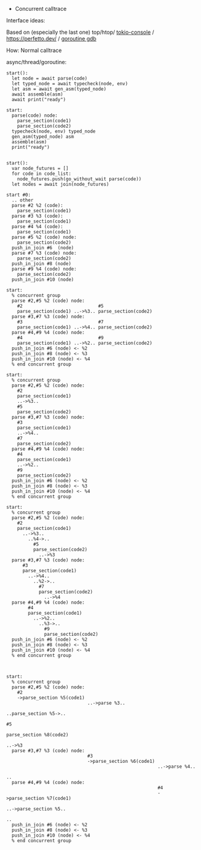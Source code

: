 
* Concurrent calltrace

Interface ideas:

Based on (especially the last one)  top/htop/ [tokio-console](https://github.com/tokio-rs/console) / https://perfetto.dev/ / [goroutine gdb](https://go.dev/doc/gdb)

How:
  Normal calltrace

  async/thread/goroutine:

    start():
      let node = await parse(code)
      let typed_node = await typecheck(node, env)
      let asm = await gen_asm(typed_node)
      await assemble(asm)
      await print("ready")
    
    start:
      parse(code) node:
        parse_section(code1)
        parse_section(code2)
      typecheck(node, env) typed_node
      gen_asm(typed_node) asm
      assemble(asm)
      print("ready")

    
    start():
      var node_futures = []
      for code in code_list:
        node_futures.push(go_without_wait parse(code))
      let nodes = await join(node_futures)

    start #0: 
      .. other
      parse #2 %2 (code):
        parse_section(code1)
      parse #3 %3 (code):
        parse_section(code1)
      parse #4 %4 (code):
        parse_section(code1)
      parse #5 %2 (code) node:
        parse_section(code2)
      push_in_join #6  (node)
      parse #7 %3 (code) node:
        parse_section(code2)
      push_in_join #8 (node)
      parse #9 %4 (code) node:
        parse_section(code2)
      push_in_join #10 (node)
      
    start:
      % concurrent group
      parse #2,#5 %2 (code) node:
        #2                            #5
        parse_section(code1) ..->%3.. parse_section(code2)   
      parse #3,#7 %3 (code) node:                      
        #3                            #7
        parse_section(code1) ..->%4.. parse_section(code2)
      parse #4,#9 %4 (code) node:
        #4                            #9
        parse_section(code1) ..->%2.. parse_section(code2)
      push_in_join #6 (node) <- %2
      push_in_join #8 (node) <- %3
      push_in_join #10 (node) <- %4
      % end concurrent group
     
    start:
      % concurrent group
      parse #2,#5 %2 (code) node:
        #2                          
        parse_section(code1)
        ..->%3..
        #5
        parse_section(code2)
      parse #3,#7 %3 (code) node:                      
        #3                            
        parse_section(code1)
        ..->%4..
        #7
        parse_section(code2)
      parse #4,#9 %4 (code) node:
        #4                            
        parse_section(code1)
        ..->%2..
        #9
        parse_section(code2)
      push_in_join #6 (node) <- %2
      push_in_join #8 (node) <- %3
      push_in_join #10 (node) <- %4
      % end concurrent group

    start:
      % concurrent group
      parse #2,#5 %2 (code) node:
        #2                          
        parse_section(code1)
          ..->%3..
            ..%4->..
              #5
              parse_section(code2)
                ..->%3
      parse #3,#7 %3 (code) node:                      
          #3                            
          parse_section(code1)
            ..->%4..
              ..%2->..
                #7
                parse_section(code2)
                  ..->%4
      parse #4,#9 %4 (code) node:
            #4                            
            parse_section(code1)
              ..->%2..
                ..%3->..
                  #9
                  parse_section(code2)
      push_in_join #6 (node) <- %2
      push_in_join #8 (node) <- %3
      push_in_join #10 (node) <- %4
      % end concurrent group


  
    start:
      % concurrent group
      parse #2,#5 %2 (code) node:
        #2                          
        ->parse_section %5(code1)
                                  ..->parse %3..
                                                                                      ..parse_section %5->..
                                                                                              #5
                                                                                              parse_section %8(code2)
                                                                                                              ..->%3
      parse #3,#7 %3 (code) node:                      
                                  #3                            
                                  ->parse_section %6(code1)
                                                            ..->parse %4..
                                                                                               ..
      parse #4,#9 %4 (code) node:
                                                            #4                            
                                                            ->parse_section %7(code1)
                                                                                      ..->parse_section %5..
                                                                                                 ..           
      push_in_join #6 (node) <- %2
      push_in_join #8 (node) <- %3
      push_in_join #10 (node) <- %4
      % end concurrent group
  
  